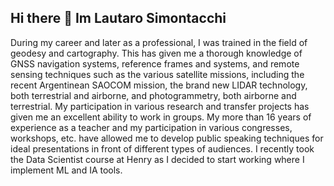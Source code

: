## Hi there 👋 Im Lautaro Simontacchi

During my career and later as a professional, I was trained in the field of geodesy and cartography. This has given me a thorough knowledge of GNSS navigation systems, reference frames and systems, and remote sensing techniques such as the various satellite missions, including the recent Argentinean SAOCOM mission, the brand new LIDAR technology, both terrestrial and airborne, and photogrammetry, both airborne and terrestrial. My participation in various research and transfer projects has given me an excellent ability to work in groups. My more than 16 years of experience as a teacher and my participation in various congresses, workshops, etc. have allowed me to develop public speaking techniques for ideal presentations in front of different types of audiences.
I recently took the Data Scientist course at Henry as I decided to start working where I implement ML and IA tools.
